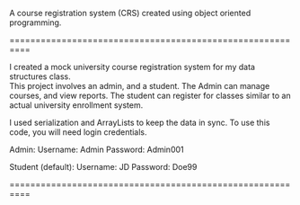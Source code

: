
A course registration system (CRS) created using object oriented programming.

==========================================================

I created a mock university course registration system for my data structures class.  
This project involves an admin, and a student. The Admin can manage courses, and view reports.
The student can register for classes similar to an actual university enrollment system.

I used serialization and ArrayLists to keep the data in sync.
To use this code, you will need login credentials.

Admin: 
Username: Admin 
Password: Admin001 


Student (default): 
Username: JD 
Password: Doe99

==========================================================

